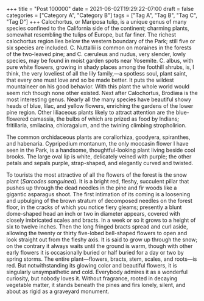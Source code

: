 +++
title = "Post 100000"
date = 2021-06-02T19:29:22-07:00
draft = false
categories = ["Category A", "Category B"]
tags = ["Tag A", "Tag B", "Tag C", "Tag D"]
+++
Calochortus, or Mariposa tulip, is a unique genus of many species confined to the California side of the continent; charming plants, somewhat resembling the tulips of Europe, but far finer. The richest calochortus region lies below the western boundary of the Park; still five or six species are included. C. Nuttallii is common on moraines in the forests of the two-leaved pine; and C. cæruleus and nudus, very slender, lowly species, may be found in moist garden spots near Yosemite. C. albus, with pure white flowers, growing in shady places among the foothill shrubs, is, I think, the very loveliest of all the lily family,—a spotless soul, plant saint, that every one must love and so be made better. It puts the wildest mountaineer on his good behavior. With this plant the whole world would seem rich though none other existed. Next after Calochortus, Brodiæa is the most interesting genus. Nearly all the many species have beautiful showy heads of blue, lilac, and yellow flowers, enriching the gardens of the lower pine region. Other liliaceous plants likely to attract attention are the blue-flowered camassia, the bulbs of which are prized as food by Indians; fritillaria, smilacina, chloragalum, and the twining climbing stropholirion.

The common orchidaceous plants are corallorhiza, goodyera, spiranthes, and habenaria. Cypripedium montanum, the only moccasin flower I have seen in the Park, is a handsome, thoughtful-looking plant living beside cool brooks. The large oval lip is white, delicately veined with purple; the other petals and sepals purple, strap-shaped, and elegantly curved and twisted.

To tourists the most attractive of all the flowers of the forest is the snow plant (_Sarcodes sanguinea_). It is a bright red, fleshy, succulent pillar that pushes up through the dead needles in the pine and fir woods like a gigantic asparagus shoot. The first intimation of its coming is a loosening and upbulging of the brown stratum of decomposed needles on the forest floor, in the cracks of which you notice fiery gleams; presently a blunt dome-shaped head an inch or two in diameter appears, covered with closely imbricated scales and bracts. In a week or so it grows to a height of six to twelve inches. Then the long fringed bracts spread and curl aside, allowing the twenty or thirty five-lobed bell-shaped flowers to open and look straight out from the fleshy axis. It is said to grow up through the snow; on the contrary it always waits until the ground is warm, though with other early flowers it is occasionally buried or half buried for a day or two by spring storms. The entire plant—flowers, bracts, stem, scales, and roots—is red. But notwithstanding its glowing color and beautiful flowers, it is singularly unsympathetic and cold. Everybody admires it as a wonderful curiosity, but nobody loves it. Without fragrance, rooted in decaying vegetable matter, it stands beneath the pines and firs lonely, silent, and about as rigid as a graveyard monument.
